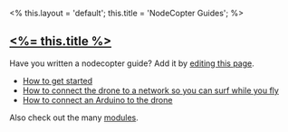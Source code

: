 <%
this.layout = 'default';
this.title = 'NodeCopter Guides';
%>

<h2 id="guides"><a href="#guides"><%= this.title %></a></h2>

Have you written a nodecopter guide? Add it by [editing this
page](https://github.com/nodecopter/nodecopter.com/edit/master/pages/guides/index.md).

* [How to get started](/guides/getting_started)
* [How to connect the drone to a network so you can surf while you fly](/guides/connect_to_access_point)
* [How to connect an Arduino to the drone](https://gist.github.com/4152815)

Also check out the many [modules](http://nodecopter.com/modules).
